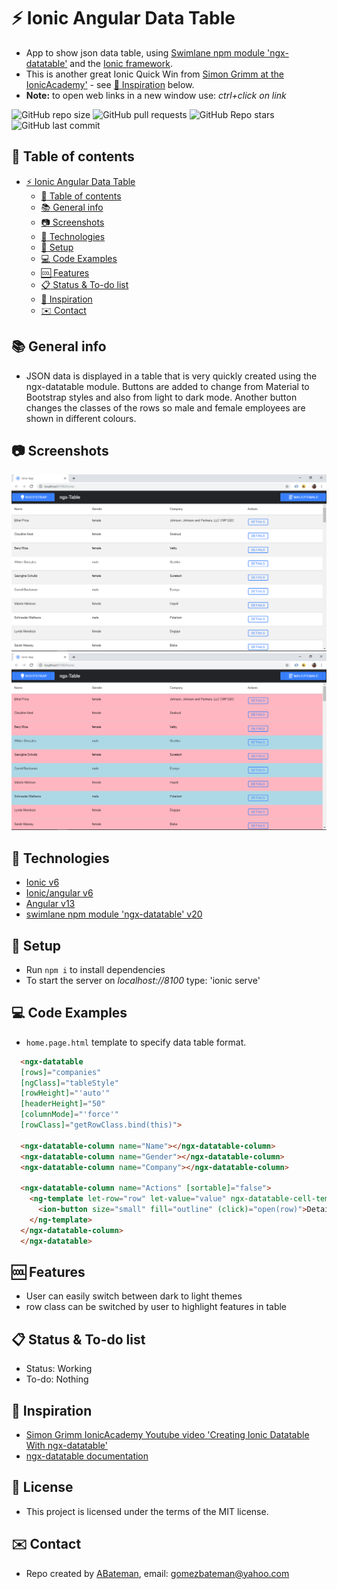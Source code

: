 # :zap: Ionic Angular Data Table

* App to show json data table, using [Swimlane npm module 'ngx-datatable'](https://github.com/swimlane/ngx-datatable) and the [Ionic framework](https://ionicframework.com/docs).
* This is another great Ionic Quick Win from [Simon Grimm at the IonicAcademy'](https://www.youtube.com/channel/UCZZPgUIorPao48a1tBYSDgg) - see [:clap: Inspiration](#clap-inspiration) below.
* **Note:** to open web links in a new window use: _ctrl+click on link_

![GitHub repo size](https://img.shields.io/github/repo-size/AndrewJBateman/ionic-angular-datatable?style=plastic)
![GitHub pull requests](https://img.shields.io/github/issues-pr/AndrewJBateman/ionic-angular-datatable?style=plastic)
![GitHub Repo stars](https://img.shields.io/github/stars/AndrewJBateman/ionic-angular-datatable?style=plastic)
![GitHub last commit](https://img.shields.io/github/last-commit/AndrewJBateman/ionic-angular-datatable?style=plastic)

## :page_facing_up: Table of contents

* [:zap: Ionic Angular Data Table](#zap-ionic-angular-data-table)
  * [:page_facing_up: Table of contents](#page_facing_up-table-of-contents)
  * [:books: General info](#books-general-info)
  * [:camera: Screenshots](#camera-screenshots)
  * [:signal_strength: Technologies](#signal_strength-technologies)
  * [:floppy_disk: Setup](#floppy_disk-setup)
  * [:computer: Code Examples](#computer-code-examples)
  * [:cool: Features](#cool-features)
  * [:clipboard: Status & To-do list](#clipboard-status--to-do-list)
  * [:clap: Inspiration](#clap-inspiration)
  * [:envelope: Contact](#envelope-contact)

## :books: General info

* JSON data is displayed in a table that is very quickly created using the ngx-datatable module. Buttons are added to change from Material to Bootstrap styles and also from light to dark mode. Another button changes the classes of the rows so male and female employees are shown in different colours.

## :camera: Screenshots

![screenshot](./img/bootstrap.png)
![screenshot](./img/categories.png)

## :signal_strength: Technologies

* [Ionic v6](https://ionicframework.com/)
* [Ionic/angular v6](https://ionicframework.com/)
* [Angular v13](https://angular.io/)
* [swimlane npm module 'ngx-datatable' v20](http://swimlane.github.io/ngx-datatable/)

## :floppy_disk: Setup

* Run `npm i` to install dependencies
* To start the server on _localhost://8100_ type: 'ionic serve'

## :computer: Code Examples

* `home.page.html` template to specify data table format.

```html
  <ngx-datatable
  [rows]="companies"
  [ngClass]="tableStyle"
  [rowHeight]="'auto'"
  [headerHeight]="50"
  [columnMode]="'force'"
  [rowClass]="getRowClass.bind(this)">

  <ngx-datatable-column name="Name"></ngx-datatable-column>
  <ngx-datatable-column name="Gender"></ngx-datatable-column>
  <ngx-datatable-column name="Company"></ngx-datatable-column>

  <ngx-datatable-column name="Actions" [sortable]="false">
    <ng-template let-row="row" let-value="value" ngx-datatable-cell-template>
      <ion-button size="small" fill="outline" (click)="open(row)">Details</ion-button>
    </ng-template>
  </ngx-datatable-column>
  </ngx-datatable>
```

## :cool: Features

* User can easily switch between dark to light themes
* row class can be switched by user to highlight features in table

## :clipboard: Status & To-do list

* Status: Working
* To-do: Nothing

## :clap: Inspiration

* [Simon Grimm IonicAcademy Youtube video 'Creating Ionic Datatable With ngx-datatable'](https://www.youtube.com/watch?v=Ji52_xdxkDg)
* [ngx-datatable documentation](https://swimlane.gitbook.io/ngx-datatable/)

## :file_folder: License

* This project is licensed under the terms of the MIT license.

## :envelope: Contact

* Repo created by [ABateman](https://github.com/AndrewJBateman), email: gomezbateman@yahoo.com
